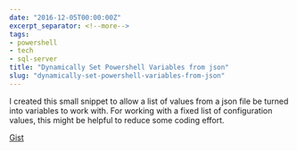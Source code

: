 ```yaml
---
date: "2016-12-05T00:00:00Z"
excerpt_separator: <!--more-->
tags:
- powershell
- tech
- sql-server
title: "Dynamically Set Powershell Variables from json"
slug: "dynamically-set-powershell-variables-from-json"
---
```


I created this small snippet to allow a list of values from a json file be turned into variables to work with. For working with a fixed list of configuration values, this might be helpful to reduce some coding effort.
<!--more-->
[Gist](https://gist.github.com/sheldonhull/dbbc8356028264047fd742b56c5ee27e)
